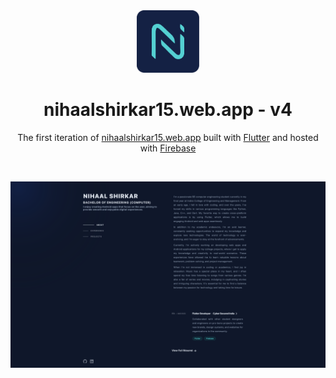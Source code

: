 <div align="center">
  <img alt="Logo" src="https://github.com/Nihaal15/portfolio-v1/blob/master/public/output/icons/Icon-512.png?raw=true" width="100" />
</div>
<h1 align="center">
  nihaalshirkar15.web.app - v4
</h1>
<p align="center">
  The first iteration of <a href="https://nihaalshirkar15.web.app/" target="_blank"> nihaalshirkar15.web.app</a> built with <a href="https://flutter.dev/" target="_blank">Flutter</a> and hosted with <a href="https://firebase.google.com/" target="_blank">Firebase</a>
</p>
<br/>


![demo](https://github.com/Nihaal15/portfolio-v1/blob/master/public/output/assets/assets/preview.png?raw=true "preview")
